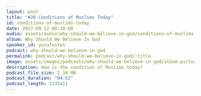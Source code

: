 ```yaml
---
layout: post
title: "#20 Conditions of Muslims Today"
id: conditions-of-muslims-today
date: 2017-09-22 00:20:00
audio: assets/audio/why-should-we-believe-in-god/conditions-of-muslims-today.mp3
album: Why Should We Believe In God
speaker_id: yusufestes
podcast: why-should-we-believe-in-god
permalink: podcast/why-should-we-believe-in-god/:title
image: assets/images/podcasts/why-should-we-believe-in-god/album-picture-small.jpg
description: How is the condition of Muslims today?
podcast_file_size: 2.34 MB
podcast_duration: "04:52"
podcast_length: 2335411
---
```

